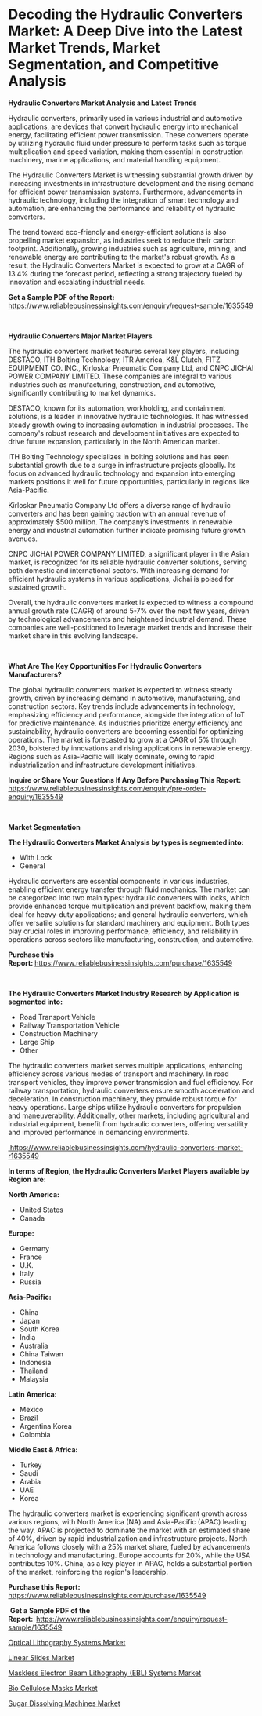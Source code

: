 <p><h1>Decoding the Hydraulic Converters Market: A Deep Dive into the Latest Market Trends, Market Segmentation, and Competitive Analysis</h1></p><p><strong>Hydraulic Converters Market Analysis and Latest Trends</strong></p>
<p><p>Hydraulic converters, primarily used in various industrial and automotive applications, are devices that convert hydraulic energy into mechanical energy, facilitating efficient power transmission. These converters operate by utilizing hydraulic fluid under pressure to perform tasks such as torque multiplication and speed variation, making them essential in construction machinery, marine applications, and material handling equipment.</p><p>The Hydraulic Converters Market is witnessing substantial growth driven by increasing investments in infrastructure development and the rising demand for efficient power transmission systems. Furthermore, advancements in hydraulic technology, including the integration of smart technology and automation, are enhancing the performance and reliability of hydraulic converters. </p><p>The trend toward eco-friendly and energy-efficient solutions is also propelling market expansion, as industries seek to reduce their carbon footprint. Additionally, growing industries such as agriculture, mining, and renewable energy are contributing to the market's robust growth. As a result, the Hydraulic Converters Market is expected to grow at a CAGR of 13.4% during the forecast period, reflecting a strong trajectory fueled by innovation and escalating industrial needs.</p></p>
<p><strong>Get a Sample PDF of the Report:&nbsp;</strong> <a href="https://www.reliablebusinessinsights.com/enquiry/request-sample/1635549">https://www.reliablebusinessinsights.com/enquiry/request-sample/1635549</a></p>
<p>&nbsp;</p>
<p><strong>Hydraulic Converters Major Market Players</strong></p>
<p><p>The hydraulic converters market features several key players, including DESTACO, ITH Bolting Technology, ITR America, K&L Clutch, FITZ EQUIPMENT CO. INC., Kirloskar Pneumatic Company Ltd, and CNPC JICHAI POWER COMPANY LIMITED. These companies are integral to various industries such as manufacturing, construction, and automotive, significantly contributing to market dynamics.</p><p>DESTACO, known for its automation, workholding, and containment solutions, is a leader in innovative hydraulic technologies. It has witnessed steady growth owing to increasing automation in industrial processes. The company's robust research and development initiatives are expected to drive future expansion, particularly in the North American market.</p><p>ITH Bolting Technology specializes in bolting solutions and has seen substantial growth due to a surge in infrastructure projects globally. Its focus on advanced hydraulic technology and expansion into emerging markets positions it well for future opportunities, particularly in regions like Asia-Pacific.</p><p>Kirloskar Pneumatic Company Ltd offers a diverse range of hydraulic converters and has been gaining traction with an annual revenue of approximately $500 million. The company’s investments in renewable energy and industrial automation further indicate promising future growth avenues.</p><p>CNPC JICHAI POWER COMPANY LIMITED, a significant player in the Asian market, is recognized for its reliable hydraulic converter solutions, serving both domestic and international sectors. With increasing demand for efficient hydraulic systems in various applications, Jichai is poised for sustained growth.</p><p>Overall, the hydraulic converters market is expected to witness a compound annual growth rate (CAGR) of around 5-7% over the next few years, driven by technological advancements and heightened industrial demand. These companies are well-positioned to leverage market trends and increase their market share in this evolving landscape.</p></p>
<p>&nbsp;</p>
<p><strong>What Are The Key Opportunities For Hydraulic Converters Manufacturers?</strong></p>
<p><p>The global hydraulic converters market is expected to witness steady growth, driven by increasing demand in automotive, manufacturing, and construction sectors. Key trends include advancements in technology, emphasizing efficiency and performance, alongside the integration of IoT for predictive maintenance. As industries prioritize energy efficiency and sustainability, hydraulic converters are becoming essential for optimizing operations. The market is forecasted to grow at a CAGR of 5% through 2030, bolstered by innovations and rising applications in renewable energy. Regions such as Asia-Pacific will likely dominate, owing to rapid industrialization and infrastructure development initiatives.</p></p>
<p><strong>Inquire or Share Your Questions If Any Before Purchasing This Report:</strong> <a href="https://www.reliablebusinessinsights.com/enquiry/pre-order-enquiry/1635549">https://www.reliablebusinessinsights.com/enquiry/pre-order-enquiry/1635549</a></p>
<p>&nbsp;</p>
<p><strong>Market Segmentation</strong></p>
<p><strong>The Hydraulic Converters Market Analysis by types is segmented into:</strong></p>
<p><ul><li>With Lock</li><li>General</li></ul></p>
<p><p>Hydraulic converters are essential components in various industries, enabling efficient energy transfer through fluid mechanics. The market can be categorized into two main types: hydraulic converters with locks, which provide enhanced torque multiplication and prevent backflow, making them ideal for heavy-duty applications; and general hydraulic converters, which offer versatile solutions for standard machinery and equipment. Both types play crucial roles in improving performance, efficiency, and reliability in operations across sectors like manufacturing, construction, and automotive.</p></p>
<p><strong>Purchase this Report:&nbsp;</strong><a href="https://www.reliablebusinessinsights.com/purchase/1635549">https://www.reliablebusinessinsights.com/purchase/1635549</a></p>
<p>&nbsp;</p>
<p><strong>The Hydraulic Converters Market Industry Research by Application is segmented into:</strong></p>
<p><ul><li>Road Transport Vehicle</li><li>Railway Transportation Vehicle</li><li>Construction Machinery</li><li>Large Ship</li><li>Other</li></ul></p>
<p><p>The hydraulic converters market serves multiple applications, enhancing efficiency across various modes of transport and machinery. In road transport vehicles, they improve power transmission and fuel efficiency. For railway transportation, hydraulic converters ensure smooth acceleration and deceleration. In construction machinery, they provide robust torque for heavy operations. Large ships utilize hydraulic converters for propulsion and maneuverability. Additionally, other markets, including agricultural and industrial equipment, benefit from hydraulic converters, offering versatility and improved performance in demanding environments.</p></p>
<p><a href="https://www.reliablebusinessinsights.com/hydraulic-converters-market-r1635549">&nbsp;https://www.reliablebusinessinsights.com/hydraulic-converters-market-r1635549</a></p>
<p><strong>In terms of Region, the Hydraulic Converters Market Players available by Region are:</strong></p>
<p>
    <p> <strong> North America: </strong>
        <ul>
            <li>United States</li>
            <li>Canada</li>
        </ul>
        </p> 
    <p> <strong> Europe: </strong>
        <ul>
            <li>Germany</li>
            <li>France</li>
            <li>U.K.</li>
            <li>Italy</li>
            <li>Russia</li>
        </ul>
        </p> 
    <p> <strong> Asia-Pacific: </strong>
        <ul>
            <li>China</li>
            <li>Japan</li>
            <li>South Korea</li>
            <li>India</li>
            <li>Australia</li>
            <li>China Taiwan</li>
            <li>Indonesia</li>
            <li>Thailand</li>
            <li>Malaysia</li>
        </ul>
        </p> 
    <p> <strong> Latin America: </strong>
        <ul>
            <li>Mexico</li>
            <li>Brazil</li>
            <li>Argentina Korea</li>
            <li>Colombia</li>
        </ul>
        </p> 
    <p> <strong> Middle East & Africa: </strong>
        <ul>
            <li>Turkey</li>
            <li>Saudi</li>
            <li>Arabia</li>
            <li>UAE</li>
            <li>Korea</li>
        </ul>
    </p>
    </p>
<p><p>The hydraulic converters market is experiencing significant growth across various regions, with North America (NA) and Asia-Pacific (APAC) leading the way. APAC is projected to dominate the market with an estimated share of 40%, driven by rapid industrialization and infrastructure projects. North America follows closely with a 25% market share, fueled by advancements in technology and manufacturing. Europe accounts for 20%, while the USA contributes 10%. China, as a key player in APAC, holds a substantial portion of the market, reinforcing the region's leadership.</p></p>
<p><strong>Purchase this Report: </strong><a href="https://www.reliablebusinessinsights.com/purchase/1635549">https://www.reliablebusinessinsights.com/purchase/1635549</a></p>
<p>&nbsp;<strong>Get a Sample PDF of the Report:&nbsp;&nbsp;</strong><a href="https://www.reliablebusinessinsights.com/enquiry/request-sample/1635549">https://www.reliablebusinessinsights.com/enquiry/request-sample/1635549</a></p>
<p><strong></strong></p>
<p><p><a href="https://medium.com/@sifatuddin25_72402/global-optical-lithography-systems-industry-analysis-report-optical-lithography-systems-market-d1ae19d415b8">Optical Lithography Systems Market</a></p><p><a href="https://www.linkedin.com/pulse/market-forecasting-change-global-linear-slides-dynamics-future-euusf?trackingId=H98kJ6ntTZSrSQhKTAhdYg%3D%3D">Linear Slides Market</a></p><p><a href="https://medium.com/@sifatuddin25_72402/maskless-electron-beam-lithography-ebl-systems-market-growth-outlook-from-2024-to-2031-and-it-is-80d2fd5118ab">Maskless Electron Beam Lithography (EBL) Systems Market</a></p><p><a href="https://github.com/indrystar/Market-Research-Report-List-5/blob/main/bio-cellulose-masks-market.md">Bio Cellulose Masks Market</a></p><p><a href="https://github.com/NathanColeman327/Market-Research-Report-List-1/blob/main/sugar-dissolving-machines-market.md">Sugar Dissolving Machines Market</a></p></p>